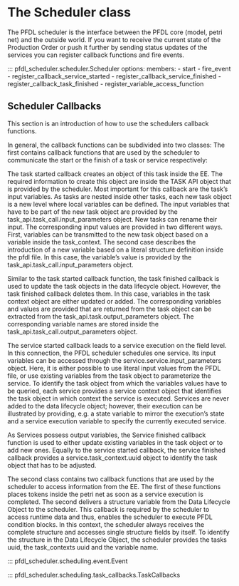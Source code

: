 <!--
SPDX-FileCopyrightText: The PFDL Contributors
SPDX-License-Identifier: MIT
-->
# The Scheduler class

The PFDL scheduler is the interface between the PFDL core (model, petri net) and the outside world. If you want to receive the current state of the Production Order or push it further by sending status updates of the services you can register callback functions and fire events.

::: pfdl_scheduler.scheduler.Scheduler
    options:
        members:
            - start
            - fire_event
            - register_callback_service_started
            - register_callback_service_finished
            - register_callback_task_finished
            - register_variable_access_function

## Scheduler Callbacks
This section is an introduction of how to use the schedulers callback functions.

In general, the callback functions can be subdivided into two classes:
The first contains callback functions that are used by the scheduler to communicate the start or the finish of a task or service respectively: 

The task started callback creates an object of this task inside the EE.
The required information to create this object are inside the TASK API object that is provided by the scheduler.
Most important for this callback are the task’s input variables.
As tasks are nested inside other tasks, each new task object is a new level where local variables can be defined.
The input variables that have to be part of the new task object are provided by the task_api.task_call.input_parameters object.
New tasks can rename their input. The corresponding input values are provided in two different ways. First, variables can be transmitted to the new task object based on a variable inside the task_context. The second case describes the introduction of a new variable based on a literal structure definition inside the pfdl file. In this case, the variable’s value is provided by the task_api.task_call.input_parameters object. 
 
Similar to the task started callback function, the task finished callback is used to update the task objects in the data lifecycle object. However, the task finished callback deletes them. In this case, variables in the task context object are either updated or added. The corresponding variables and values are provided that are returned from the task object can be extracted from the task_api.task.output_parameters object. The corresponding variable names are stored inside the task_api.task_call.output_parameters object. 

The service started callback leads to a service execution on the field level. In this connection, the PFDL scheduler schedules one service. Its input variables can be accessed through the service.service.input_parameters object. Here, it is either possible to use literal input values from the PFDL file, or use existing variables from the task object to parameterize the service. To identify the task object from which the variables values have to be queried, each service provides a service context object that identifies the task object in which context the service is executed. Services are never added to the data lifecycle object; however, their execution can be illustrated by providing, e.g. a state variable to mirror the execution’s state and a service execution variable to specify the currently executed service. 

As Services possess output variables, the Service finished callback function is used to either update existing variables in the task object or to add new ones. Equally to the service started callback, the service finished callback provides a service.task_context.uuid object to identify the task object that has to be adjusted. 

The second class contains two callback functions that are used by the scheduler to access information from the EE. The first of these functions places tokens inside the petri net as soon as a service execution is completed. The second delivers a structure variable from the Data Lifecycle Object to the scheduler. This callback is required by the scheduler to access runtime data and thus, enables the scheduler to execute PFDL condition blocks. In this context, the scheduler always receives the complete structure and accesses single structure fields by itself. To identify the structure in the Data Lifecycle Object, the scheduler provides the tasks uuid, the task_contexts uuid and the variable name.  

::: pfdl_scheduler.scheduling.event.Event

::: pfdl_scheduler.scheduling.task_callbacks.TaskCallbacks